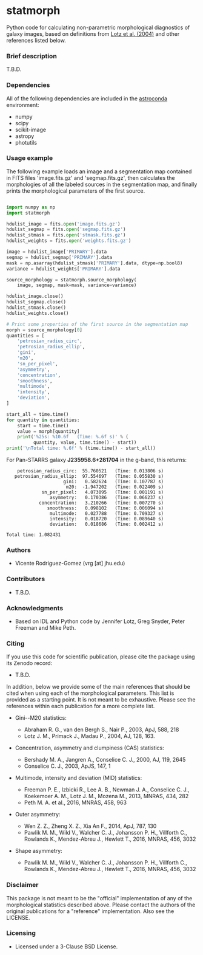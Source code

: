 # statmorph

Python code for calculating non-parametric morphological diagnostics
of galaxy images, based on definitions from
[Lotz et al. (2004)](http://adsabs.harvard.edu/abs/2004AJ....128..163L)
and other references listed below.

### Brief description ###

T.B.D.

### Dependencies ###

All of the following dependencies are included in the
[astroconda](https://astroconda.readthedocs.io) environment:

* numpy
* scipy
* scikit-image
* astropy
* photutils

### Usage example ###

The following example loads an image and a segmentation map contained
in FITS files 'image.fits.gz' and 'segmap.fits.gz', then calculates the
morphologies of all the labeled sources in the segmentation map, and
finally prints the morphological parameters of the first source.

```python

import numpy as np
import statmorph

hdulist_image = fits.open('image.fits.gz')
hdulist_segmap = fits.open('segmap.fits.gz')
hdulist_stmask = fits.open('stmask.fits.gz')
hdulist_weights = fits.open('weights.fits.gz')

image = hdulist_image['PRIMARY'].data
segmap = hdulist_segmap['PRIMARY'].data
mask = np.asarray(hdulist_stmask['PRIMARY'].data, dtype=np.bool8)
variance = hdulist_weights['PRIMARY'].data

source_morphology = statmorph.source_morphology(
    image, segmap, mask=mask, variance=variance)

hdulist_image.close()
hdulist_segmap.close()
hdulist_stmask.close()
hdulist_weights.close()

# Print some properties of the first source in the segmentation map
morph = source_morphology[0]
quantities = [
    'petrosian_radius_circ',
    'petrosian_radius_ellip',
    'gini',
    'm20',
    'sn_per_pixel',
    'asymmetry',
    'concentration',
    'smoothness',
    'multimode',
    'intensity',
    'deviation',
]

start_all = time.time()
for quantity in quantities:
    start = time.time()
    value = morph[quantity]
    print('%25s: %10.6f   (Time: %.6f s)' % (
          quantity, value, time.time() - start))
print('\nTotal time: %.6f' % (time.time() - start_all))

```

For Pan-STARRS galaxy **J235958.6+281704** in the g-band, this returns:

```
    petrosian_radius_circ:  55.760521   (Time: 0.013806 s)
   petrosian_radius_ellip:  97.554697   (Time: 0.055830 s)
                     gini:   0.582624   (Time: 0.107787 s)
                      m20:  -1.947202   (Time: 0.022409 s)
             sn_per_pixel:   4.073095   (Time: 0.001191 s)
                asymmetry:   0.170386   (Time: 0.066237 s)
            concentration:   3.210266   (Time: 0.007270 s)
               smoothness:   0.098102   (Time: 0.006094 s)
                multimode:   0.027788   (Time: 0.709327 s)
                intensity:   0.018720   (Time: 0.089640 s)
                deviation:   0.018686   (Time: 0.002412 s)

Total time: 1.082431
```

### Authors ###
* Vicente Rodriguez-Gomez (vrg [at] jhu.edu)

### Contributors ###
* T.B.D.

### Acknowledgments ###

* Based on IDL and Python code by Jennifer Lotz, Greg Snyder, Peter
  Freeman and Mike Peth.

### Citing ###

If you use this code for scientific publication, please cite
the package using its Zenodo record:

* T.B.D.

In addition, below we provide some of the main references that should
be cited when using each of the morphological parameters. This list is
provided as a starting point. It is not meant to be exhaustive. Please
see the references within each publication for a more complete list.

* Gini--M20 statistics:
  * Abraham R. G., van den Bergh S., Nair P., 2003, ApJ, 588, 218
  * Lotz J. M., Primack J., Madau P., 2004, AJ, 128, 163.

* Concentration, asymmetry and clumpiness (CAS) statistics:
  * Bershady M. A., Jangren A., Conselice C. J., 2000, AJ, 119, 2645
  * Conselice C. J., 2003, ApJS, 147, 1

* Multimode, intensity and deviation (MID) statistics:
  * Freeman P. E., Izbicki R., Lee A. B., Newman J. A., Conselice C. J.,
    Koekemoer A. M., Lotz J. M., Mozena M., 2013, MNRAS, 434, 282
  * Peth M. A. et al., 2016, MNRAS, 458, 963

* Outer asymmetry:
  * Wen Z. Z., Zheng X. Z., Xia An F., 2014, ApJ, 787, 130
  * Pawlik M. M., Wild V., Walcher C. J., Johansson P. H., Villforth C.,
    Rowlands K., Mendez-Abreu J., Hewlett T., 2016, MNRAS, 456, 3032

* Shape asymmetry:
  * Pawlik M. M., Wild V., Walcher C. J., Johansson P. H., Villforth C.,
    Rowlands K., Mendez-Abreu J., Hewlett T., 2016, MNRAS, 456, 3032

### Disclaimer ###

This package is not meant to be the "official" implementation of any
of the morphological statistics described above. Please contact the
authors of the original publications for a "reference" implementation.
Also see the LICENSE.

### Licensing ###

* Licensed under a 3-Clause BSD License.
